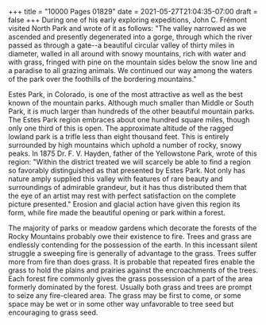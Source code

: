 +++
title = "10000 Pages 01829"
date = 2021-05-27T21:04:35-07:00
draft = false
+++
During one of his early exploring expeditions, John C. Frémont visited North Park and wrote of it as follows: "The valley narrowed as we ascended and presently degenerated into a gorge, through which the river passed as through a gate--a beautiful circular valley of thirty miles in diameter, walled in all around with snowy mountains, rich with water and with grass, fringed with pine on the mountain sides below the snow line and a paradise to all grazing animals. We continued our way among the waters of the park over the foothills of the bordering mountains."

Estes Park, in Colorado, is one of the most attractive as well as the best known of the mountain parks. Although much smaller than Middle or South Park, it is much larger than hundreds of the other beautiful mountain parks. The Estes Park region embraces about one hundred square miles, though only one third of this is open. The approximate altitude of the ragged lowland park is a trifle less than eight thousand feet. This is entirely surrounded by high mountains which uphold a number of rocky, snowy peaks. In 1875 Dr. F. V. Hayden, father of the Yellowstone Park, wrote of this region: "Within the district treated we will scarcely be able to find a region so favorably distinguished as that presented by Estes Park. Not only has nature amply supplied this valley with features of rare beauty and surroundings of admirable grandeur, but it has thus distributed them that the eye of an artist may rest with perfect satisfaction on the complete picture presented." Erosion and glacial action have given this region its form, while fire made the beautiful opening or park within a forest.

The majority of parks or meadow gardens which decorate the forests of the Rocky Mountains probably owe their existence to fire. Trees and grass are endlessly contending for the possession of the earth. In this incessant silent struggle a sweeping fire is generally of advantage to the grass. Trees suffer more from fire than does grass. It is probable that repeated fires enable the grass to hold the plains and prairies against the encroachments of the trees. Each forest fire commonly gives the grass possession of a part of the area formerly dominated by the forest. Usually both grass and trees are prompt to seize any fire-cleared area. The grass may be first to come, or some space may be wet or in some other way unfavorable to tree seed but encouraging to grass seed.

